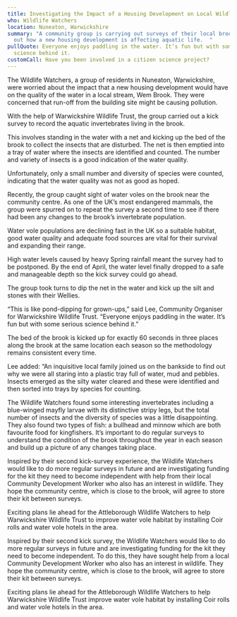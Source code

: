 ```yaml
---
title: Investigating the Impact of a Housing Development on Local Wildlife
who: Wildlife Watchers
location: Nuneaton, Warwickshire
summary: "A community group is carrying out surveys of their local brook to find
  out how a new housing development is affecting aquatic life.  "
pullQuote: Everyone enjoys paddling in the water. It’s fun but with some serious
  science behind it.
customCall: Have you been involved in a citizen science project?
---
```

The Wildlife Watchers, a group of residents in Nuneaton, Warwickshire, were worried about the impact that a new housing development would have on the quality of the water in a local stream, Wem Brook. They were concerned that run-off from the building site might be causing pollution.  

With the help of Warwickshire Wildlife Trust, the group carried out a kick survey to record the aquatic invertebrates living in the brook. 

This involves standing in the water with a net and kicking up the bed of the brook to collect the insects that are disturbed.  The net is then emptied into a tray of water where the insects are identified and counted. The number and variety of insects is a good indication of the water quality. 

Unfortunately, only a small number and diversity of species were counted, indicating that the water quality was not as good as hoped. 

Recently, the group caught sight of water voles on the brook near the community centre. As one of the UK’s most endangered mammals, the group were spurred on to repeat the survey a second time to see if there had been any changes to the brook’s invertebrate population. 

Water vole populations are declining fast in the UK so a suitable habitat, good water quality and adequate food sources are vital for their survival and expanding their range. 

High water levels caused by heavy Spring rainfall meant the survey had to be postponed. By the end of April, the water level finally dropped to a safe and manageable depth so the kick survey could go ahead. 

The group took turns to dip the net in the water and kick up the silt and stones with their Wellies. 

“This is like pond-dipping for grown-ups,” said Lee, Community Organiser for Warwickshire Wildlife Trust. “Everyone enjoys paddling in the water. It’s fun but with some serious science behind it.”

The bed of the brook is kicked up for exactly 60 seconds in three places along the brook at the same location each season so the methodology remains consistent every time.

Lee added: “An inquisitive local family joined us on the bankside to find out why we were all staring into a plastic tray full of water, mud and pebbles. Insects emerged as the silty water cleared and these were identified and then sorted into trays by species for counting. 

The Wildlife Watchers found some interesting invertebrates including a blue-winged mayfly larvae with its distinctive stripy legs, but the total number of insects and the diversity of species was a little disappointing. 
They also found two types of fish: a bullhead and minnow which are both favourite food for kingfishers. 
It’s important to do regular surveys to understand the condition of the brook throughout the year in each season and build up a picture of any changes taking place.

Inspired by their second kick-survey experience, the Wildlife Watchers would like to do more regular surveys in future and are investigating funding for the kit they need to become independent with help from their local Community Development Worker who also has an interest in wildlife.  They hope the community centre, which is close to the brook, will agree to store their kit between surveys. 

Exciting plans lie ahead for the Attleborough Wildlife Watchers to help Warwickshire Wildlife Trust to improve water vole habitat by installing Coir rolls and water vole hotels in the area.  

Inspired by their second kick survey, the Wildlife Watchers would like to do more regular surveys in future and are investigating funding for the kit they need to become independent. To do this, they have sought help from a local Community Development Worker who also has an interest in wildlife.  They hope the community centre, which is close to the brook, will agree to store their kit between surveys. 

Exciting plans lie ahead for the Attleborough Wildlife Watchers to help Warwickshire Wildlife Trust improve water vole habitat by installing Coir rolls and water vole hotels in the area.
